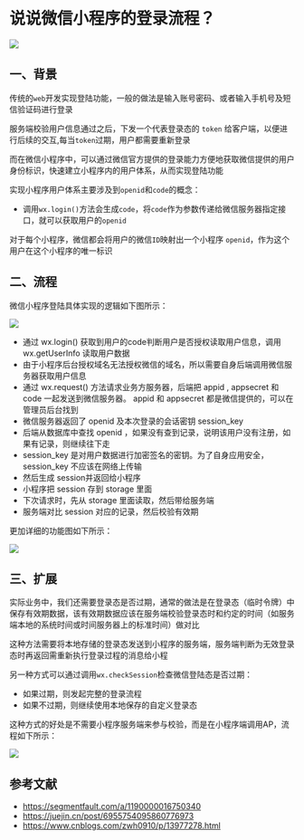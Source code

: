 <!--
 * @Author: lijing
 * @Date: 2023-12-15 23:08:53
 * @LastEditors: lijing
 * @LastEditTime: 2023-12-15 23:44:48
 * @Description: 
-->
# 说说微信小程序的登录流程？

![](https://static.vue-js.com/aa3ccbd0-3428-11ec-8e64-91fdec0f05a1.png)

## 一、背景

传统的`web`开发实现登陆功能，一般的做法是输入账号密码、或者输入手机号及短信验证码进行登录

服务端校验用户信息通过之后，下发一个代表登录态的 `token` 给客户端，以便进行后续的交互,每当`token`过期，用户都需要重新登录

而在微信小程序中，可以通过微信官方提供的登录能力方便地获取微信提供的用户身份标识，快速建立小程序内的用户体系，从而实现登陆功能

实现小程序用户体系主要涉及到`openid`和`code`的概念：

+   调用`wx.login()`方法会生成`code`，将`code`作为参数传递给微信服务器指定接口，就可以获取用户的`openid`

对于每个小程序，微信都会将用户的微信`ID`映射出一个小程序 `openid`，作为这个用户在这个小程序的唯一标识

## 二、流程

微信小程序登陆具体实现的逻辑如下图所示：

![](https://static.vue-js.com/b60638c0-3428-11ec-a752-75723a64e8f5.png)

+   通过 wx.login() 获取到用户的code判断用户是否授权读取用户信息，调用wx.getUserInfo 读取用户数据
+   由于小程序后台授权域名无法授权微信的域名，所以需要自身后端调用微信服务器获取用户信息
+   通过 wx.request() 方法请求业务方服务器，后端把 appid , appsecret 和 code 一起发送到微信服务器。 appid 和 appsecret 都是微信提供的，可以在管理员后台找到
+   微信服务器返回了 openid 及本次登录的会话密钥 session\_key
+   后端从数据库中查找 openid ，如果没有查到记录，说明该用户没有注册，如果有记录，则继续往下走
+   session\_key 是对用户数据进行加密签名的密钥。为了自身应用安全，session\_key 不应该在网络上传输
+   然后生成 session并返回给小程序
+   小程序把 session 存到 storage 里面
+   下次请求时，先从 storage 里面读取，然后带给服务端
+   服务端对比 session 对应的记录，然后校验有效期

更加详细的功能图如下所示：

![](https://static.vue-js.com/c3cfbb70-3428-11ec-8e64-91fdec0f05a1.png)

## 三、扩展

实际业务中，我们还需要登录态是否过期，通常的做法是在登录态（临时令牌）中保存有效期数据，该有效期数据应该在服务端校验登录态时和约定的时间（如服务端本地的系统时间或时间服务器上的标准时间）做对比

这种方法需要将本地存储的登录态发送到小程序的服务端，服务端判断为无效登录态时再返回需重新执行登录过程的消息给小程

另一种方式可以通过调用`wx.checkSession`检查微信登陆态是否过期：

+   如果过期，则发起完整的登录流程
+   如果不过期，则继续使用本地保存的自定义登录态

这种方式的好处是不需要小程序服务端来参与校验，而是在小程序端调用AP，流程如下所示：

![](https://static.vue-js.com/8b446d30-349d-11ec-a752-75723a64e8f5.png)

## 参考文献

+   https://segmentfault.com/a/1190000016750340
+   https://juejin.cn/post/6955754095860776973
+   https://www.cnblogs.com/zwh0910/p/13977278.html